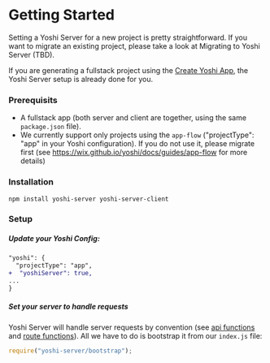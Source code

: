 # Getting Started

Setting a Yoshi Server for a new project is pretty straightforward. If you want to migrate an existing project, please take a look at Migrating to Yoshi Server (TBD).

If you are generating a fullstack project using the [Create Yoshi App](https://wix.github.io/yoshi/docs/getting-started/create-app), the Yoshi Server setup is already done for you.

### Prerequisits

- A fullstack app (both server and client are together, using the same `package.json` file).
- We currently support only projects using the `app-flow` ("projectType": "app" in your Yoshi configuration). If you do not use it, please migrate first (see https://wix.github.io/yoshi/docs/guides/app-flow for more details)

### Installation

```
npm install yoshi-server yoshi-server-client
```

### Setup

##### Update your Yoshi Config:

```diff
"yoshi": {
  "projectType": "app",
+  "yoshiServer": true,
...
}
```

##### Set your server to handle requests

Yoshi Server will handle server requests by convention (see [api functions]() and [route functions]()). All we have to do is bootstrap it from our `index.js` file:

```js
require("yoshi-server/bootstrap");
```
